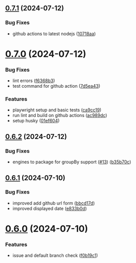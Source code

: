 ## [0.7.1](https://github.com/EddieHubCommunity/HealthCheck/compare/v0.7.0...v0.7.1) (2024-07-12)


### Bug Fixes

* github actions to latest nodejs ([10718aa](https://github.com/EddieHubCommunity/HealthCheck/commit/10718aa58cdded6c35517cd380f56d059c794ed7))



# [0.7.0](https://github.com/EddieHubCommunity/HealthCheck/compare/v0.6.2...v0.7.0) (2024-07-12)


### Bug Fixes

* lint errors ([f6368b3](https://github.com/EddieHubCommunity/HealthCheck/commit/f6368b3c58b33a8d06bfc39f12462d2ec9338b82))
* test command for github action ([7d5ea43](https://github.com/EddieHubCommunity/HealthCheck/commit/7d5ea43318dde0a682a3ea81274c3e7f847cd2e5))


### Features

* playwright setup and basic tests ([ca9cc19](https://github.com/EddieHubCommunity/HealthCheck/commit/ca9cc19826662590b260b0805ae98cca4ab13613))
* run lint and build on github actions ([ac989dc](https://github.com/EddieHubCommunity/HealthCheck/commit/ac989dc923d07960acc77683fca5930465c5e3b3))
* setup husky ([01ef604](https://github.com/EddieHubCommunity/HealthCheck/commit/01ef6047cc38562a6746f578c95bc6dedd766c8f))



## [0.6.2](https://github.com/EddieHubCommunity/HealthCheck/compare/v0.6.1...v0.6.2) (2024-07-12)


### Bug Fixes

* engines to package for groupBy support ([#13](https://github.com/EddieHubCommunity/HealthCheck/issues/13)) ([b35b70c](https://github.com/EddieHubCommunity/HealthCheck/commit/b35b70cf5f037aaa3e8bd7f4b04400c166752c6e))



## [0.6.1](https://github.com/EddieHubCommunity/HealthCheck/compare/v0.6.0...v0.6.1) (2024-07-10)


### Bug Fixes

* improved add github url form ([bbcd17d](https://github.com/EddieHubCommunity/HealthCheck/commit/bbcd17d48eb7f1f9ba2203ea96732bf6319ddf79))
* improved displayed date ([e833b0d](https://github.com/EddieHubCommunity/HealthCheck/commit/e833b0d9c4d2495fa510f70522a30fbcfca99ddb))



# [0.6.0](https://github.com/EddieHubCommunity/HealthCheck/compare/v0.5.0...v0.6.0) (2024-07-10)


### Features

* issue and default branch check ([f0b19c1](https://github.com/EddieHubCommunity/HealthCheck/commit/f0b19c186a4ca466b103c79ea123254ba1e94728))




